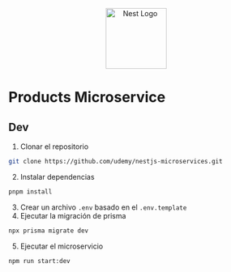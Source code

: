 <p align="center">
  <a href="http://nestjs.com/" target="blank"><img src="https://nestjs.com/img/logo-small.svg" width="120" alt="Nest Logo" /></a>
</p>

# Products Microservice

## Dev

1. Clonar el repositorio
```bash
git clone https://github.com/udemy/nestjs-microservices.git
```
2. Instalar dependencias
```bash
pnpm install
```
3. Crear un archivo `.env` basado en el `.env.template`
4. Ejecutar la migración de prisma
```bash
npx prisma migrate dev
```
5. Ejecutar el microservicio
```bash
npm run start:dev
```